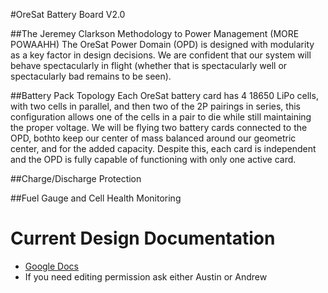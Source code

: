 #OreSat Battery Board V2.0##The Jeremey Clarkson Methodology to Power Management (MORE POWAAHH)The OreSat Power Domain (OPD) is designed with modularity as a key factor in design decisions.  We are confident that our system will behave spectacularly in flight (whether that is spectacularly well or spectacularly bad remains to be seen).##Battery Pack TopologyEach OreSat battery card has 4 18650 LiPo cells, with two cells in parallel, and then two of the 2P pairings in series, this configuration allows one of the cells in a pair to die while still maintaining the proper voltage.  We will be flying two battery cards connected to the OPD, bothto keep our center of mass balanced around our geometric center, and for the added capacity.  Despite this, each card is independent and the OPD is fully capable of functioning with only one active card.  ##Charge/Discharge Protection##Fuel Gauge and Cell Health Monitoring# Current Design Documentation- [Google Docs](https://docs.google.com/document/d/1m6FopMepRnWKUnyaSLvasRHum4sx9E_MLduOtIjwnw8/pub)- If you need editing permission ask either Austin or Andrew